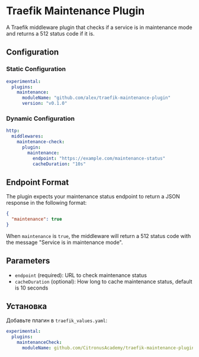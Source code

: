 # Traefik Maintenance Plugin

A Traefik middleware plugin that checks if a service is in maintenance mode and returns a 512 status code if it is.

## Configuration

### Static Configuration

```yaml
experimental:
  plugins:
    maintenance:
      moduleName: "github.com/alex/traefik-maintenance-plugin"
      version: "v0.1.0"
```

### Dynamic Configuration

```yaml
http:
  middlewares:
    maintenance-check:
      plugin:
        maintenance:
          endpoint: "https://example.com/maintenance-status"
          cacheDuration: "10s"
```

## Endpoint Format

The plugin expects your maintenance status endpoint to return a JSON response in the following format:

```json
{
  "maintenance": true
}
```

When `maintenance` is `true`, the middleware will return a 512 status code with the message "Service is in maintenance mode".

## Parameters

- `endpoint` (required): URL to check maintenance status
- `cacheDuration` (optional): How long to cache maintenance status, default is 10 seconds

## Установка

Добавьте плагин в `traefik_values.yaml`:
```yaml
experimental:
  plugins:
    maintenanceCheck:
      moduleName: github.com/CitronusAcademy/traefik-maintenance-plugin
